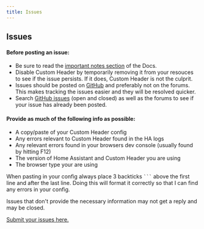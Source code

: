 ```yaml
---
title: Issues
---
```


## Issues

#### Before posting an issue:

- Be sure to read the [important notes section](#intro/notes) of the Docs.
- Disable Custom Header by temporarily removing it from your resouces to see if the issue persists. If it does, Custom Header is not the culprit.
- Issues should be posted on [GitHub](https://github.com/maykar/custom-header/issues/new/choose) and preferably not on the forums. This makes tracking the issues easier and they will be resolved quicker.
- Search [GitHub issues](https://github.com/maykar/custom-header/issues?q=is%3Aissue) (open and closed) as well as the forums to see if your issue has already been posted.

#### Provide as much of the following info as possible:

- A copy/paste of your Custom Header config
- Any errors relevant to Custom Header found in the HA logs
- Any relevant errors found in your browsers dev console (usually found by hitting F12)
- The version of Home Assistant and Custom Header you are using
- The browser type your are using

When pasting in your config always place 3 backticks ` ``` ` above the first line and after the last line. Doing this will format it correctly so that I can find any errors in your config.

Issues that don't provide the necessary information may not get a reply and may be closed.

[Submit your issues here.](https://github.com/maykar/custom-header/issues/new/choose)
